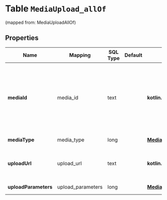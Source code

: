 
# Table `MediaUpload_allOf`
(mapped from: MediaUploadAllOf)

## Properties
Name | Mapping | SQL Type | Default | Type | Description | Notes
---- | ------- | -------- | ------- | ---- | ----------- | -----
**mediaId** | media_id | text |  | **kotlin.String** | Unique identifier for this media upload. Used to track status and for attaching during Pin creation. |  [optional]
**mediaType** | media_type | long |  | [**MediaUploadType**](MediaUploadType.md) |  |  [optional] [foreignkey]
**uploadUrl** | upload_url | text |  | **kotlin.String** | The URL where you will POST your media file. |  [optional]
**uploadParameters** | upload_parameters | long |  | [**MediaUploadAllOfUploadParameters**](MediaUploadAllOfUploadParameters.md) |  |  [optional] [foreignkey]






